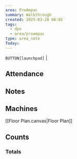 ```yaml
---
area: ProAmpac
summary: Walkthrough
created: 2025-03-28 08:02
tags:
  - dpn
  - area/proampac
type: area_note
Today:
---
```

`BUTTON[launchpad]` | 


## Attendance


## Notes

## Machines

[[Floor Plan.canvas|Floor Plan]]

## Counts


### Totals

